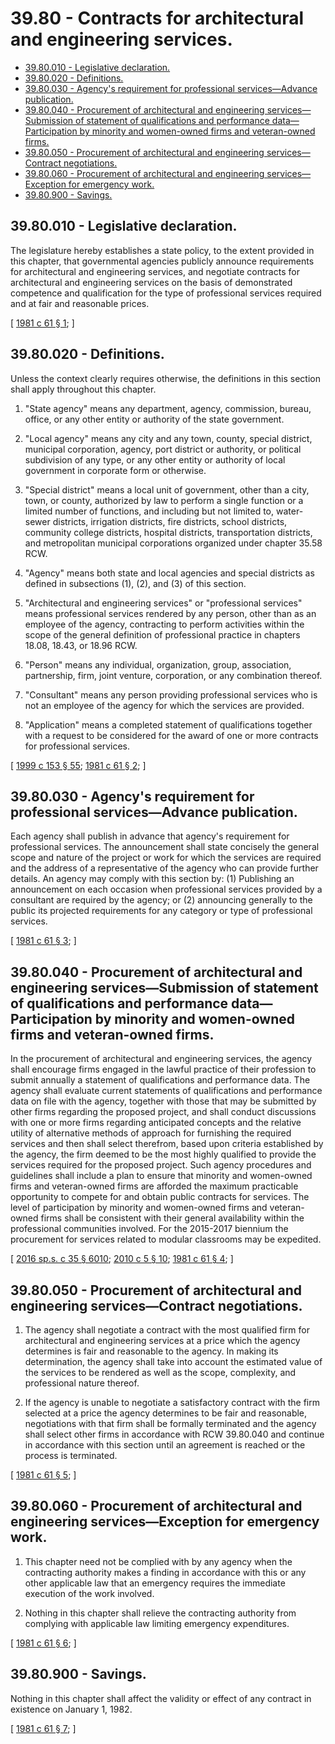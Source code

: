 # 39.80 - Contracts for architectural and engineering services.
* [39.80.010 - Legislative declaration.](#3980010---legislative-declaration)
* [39.80.020 - Definitions.](#3980020---definitions)
* [39.80.030 - Agency's requirement for professional services—Advance publication.](#3980030---agencys-requirement-for-professional-servicesadvance-publication)
* [39.80.040 - Procurement of architectural and engineering services—Submission of statement of qualifications and performance data—Participation by minority and women-owned firms and veteran-owned firms.](#3980040---procurement-of-architectural-and-engineering-servicessubmission-of-statement-of-qualifications-and-performance-dataparticipation-by-minority-and-women-owned-firms-and-veteran-owned-firms)
* [39.80.050 - Procurement of architectural and engineering services—Contract negotiations.](#3980050---procurement-of-architectural-and-engineering-servicescontract-negotiations)
* [39.80.060 - Procurement of architectural and engineering services—Exception for emergency work.](#3980060---procurement-of-architectural-and-engineering-servicesexception-for-emergency-work)
* [39.80.900 - Savings.](#3980900---savings)
## 39.80.010 - Legislative declaration.
The legislature hereby establishes a state policy, to the extent provided in this chapter, that governmental agencies publicly announce requirements for architectural and engineering services, and negotiate contracts for architectural and engineering services on the basis of demonstrated competence and qualification for the type of professional services required and at fair and reasonable prices.

\[ [1981 c 61 § 1](http://leg.wa.gov/CodeReviser/documents/sessionlaw/1981c61.pdf?cite=1981%20c%2061%20§%201); \]

## 39.80.020 - Definitions.
Unless the context clearly requires otherwise, the definitions in this section shall apply throughout this chapter.

1. "State agency" means any department, agency, commission, bureau, office, or any other entity or authority of the state government.

2. "Local agency" means any city and any town, county, special district, municipal corporation, agency, port district or authority, or political subdivision of any type, or any other entity or authority of local government in corporate form or otherwise.

3. "Special district" means a local unit of government, other than a city, town, or county, authorized by law to perform a single function or a limited number of functions, and including but not limited to, water-sewer districts, irrigation districts, fire districts, school districts, community college districts, hospital districts, transportation districts, and metropolitan municipal corporations organized under chapter 35.58 RCW.

4. "Agency" means both state and local agencies and special districts as defined in subsections (1), (2), and (3) of this section.

5. "Architectural and engineering services" or "professional services" means professional services rendered by any person, other than as an employee of the agency, contracting to perform activities within the scope of the general definition of professional practice in chapters 18.08, 18.43, or 18.96 RCW.

6. "Person" means any individual, organization, group, association, partnership, firm, joint venture, corporation, or any combination thereof.

7. "Consultant" means any person providing professional services who is not an employee of the agency for which the services are provided.

8. "Application" means a completed statement of qualifications together with a request to be considered for the award of one or more contracts for professional services.

\[ [1999 c 153 § 55](http://lawfilesext.leg.wa.gov/biennium/1999-00/Pdf/Bills/Session%20Laws/House/1264.SL.pdf?cite=1999%20c%20153%20§%2055); [1981 c 61 § 2](http://leg.wa.gov/CodeReviser/documents/sessionlaw/1981c61.pdf?cite=1981%20c%2061%20§%202); \]

## 39.80.030 - Agency's requirement for professional services—Advance publication.
Each agency shall publish in advance that agency's requirement for professional services. The announcement shall state concisely the general scope and nature of the project or work for which the services are required and the address of a representative of the agency who can provide further details. An agency may comply with this section by: (1) Publishing an announcement on each occasion when professional services provided by a consultant are required by the agency; or (2) announcing generally to the public its projected requirements for any category or type of professional services.

\[ [1981 c 61 § 3](http://leg.wa.gov/CodeReviser/documents/sessionlaw/1981c61.pdf?cite=1981%20c%2061%20§%203); \]

## 39.80.040 - Procurement of architectural and engineering services—Submission of statement of qualifications and performance data—Participation by minority and women-owned firms and veteran-owned firms.
In the procurement of architectural and engineering services, the agency shall encourage firms engaged in the lawful practice of their profession to submit annually a statement of qualifications and performance data. The agency shall evaluate current statements of qualifications and performance data on file with the agency, together with those that may be submitted by other firms regarding the proposed project, and shall conduct discussions with one or more firms regarding anticipated concepts and the relative utility of alternative methods of approach for furnishing the required services and then shall select therefrom, based upon criteria established by the agency, the firm deemed to be the most highly qualified to provide the services required for the proposed project. Such agency procedures and guidelines shall include a plan to ensure that minority and women-owned firms and veteran-owned firms are afforded the maximum practicable opportunity to compete for and obtain public contracts for services. The level of participation by minority and women-owned firms and veteran-owned firms shall be consistent with their general availability within the professional communities involved. For the 2015-2017 biennium the procurement for services related to modular classrooms may be expedited.

\[ [2016 sp.s. c 35 § 6010](http://lawfilesext.leg.wa.gov/biennium/2015-16/Pdf/Bills/Session%20Laws/House/2380-S.SL.pdf?cite=2016%20sp.s.%20c%2035%20§%206010); [2010 c 5 § 10](http://lawfilesext.leg.wa.gov/biennium/2009-10/Pdf/Bills/Session%20Laws/Senate/5041.SL.pdf?cite=2010%20c%205%20§%2010); [1981 c 61 § 4](http://leg.wa.gov/CodeReviser/documents/sessionlaw/1981c61.pdf?cite=1981%20c%2061%20§%204); \]

## 39.80.050 - Procurement of architectural and engineering services—Contract negotiations.
1. The agency shall negotiate a contract with the most qualified firm for architectural and engineering services at a price which the agency determines is fair and reasonable to the agency. In making its determination, the agency shall take into account the estimated value of the services to be rendered as well as the scope, complexity, and professional nature thereof.

2. If the agency is unable to negotiate a satisfactory contract with the firm selected at a price the agency determines to be fair and reasonable, negotiations with that firm shall be formally terminated and the agency shall select other firms in accordance with RCW 39.80.040 and continue in accordance with this section until an agreement is reached or the process is terminated.

\[ [1981 c 61 § 5](http://leg.wa.gov/CodeReviser/documents/sessionlaw/1981c61.pdf?cite=1981%20c%2061%20§%205); \]

## 39.80.060 - Procurement of architectural and engineering services—Exception for emergency work.
1. This chapter need not be complied with by any agency when the contracting authority makes a finding in accordance with this or any other applicable law that an emergency requires the immediate execution of the work involved.

2. Nothing in this chapter shall relieve the contracting authority from complying with applicable law limiting emergency expenditures.

\[ [1981 c 61 § 6](http://leg.wa.gov/CodeReviser/documents/sessionlaw/1981c61.pdf?cite=1981%20c%2061%20§%206); \]

## 39.80.900 - Savings.
Nothing in this chapter shall affect the validity or effect of any contract in existence on January 1, 1982.

\[ [1981 c 61 § 7](http://leg.wa.gov/CodeReviser/documents/sessionlaw/1981c61.pdf?cite=1981%20c%2061%20§%207); \]

